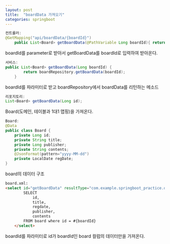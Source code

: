 ```yaml
---
layout: post
title:  "boardData 가져오기"
categories: springboot
--- 
```


``` java
컨트롤러:
@GetMapping("api/boardData/{boardId}")
    public List<Board> getBoardData(@PathVariable Long boardId){ return boardService.getBoardData(boardId);}
``` 
boardId를 parameter로 받아서 getBoardData를 boardId로 입력하여 받아온다.

``` java
서비스:
public List<Board> getBoardData(Long boardId) {
        return boardRepository.getBoardData(boardId);
    }
```
boardId를 파라미터로 받고 boardRepository에서 boardData를 리턴하는 메소드

``` java
리포지토리:
List<Board> getBoardData(Long id);
```
Board(도메인, 테이블과 1대1 맵핑)을 가져온다.

```java
Board:
@Data
public class Board {
    private Long id;
    private String title;
    private Long publisher;
    private String contents;
    @JsonFormat(pattern="yyyy-MM-dd")
    private LocalDate regDate;
}
```
board의 데이터 구조
``` html
board.xml:
<select id="getBoardData" resultType="com.example.springboot_practice.domain.Board">
        SELECT
            id,
            title,
            regdate,
            publisher,
            contents
        FROM board where id = #{boardId}
    </select>
```
boardId를 파라미터로 id가 boardId인 board 컬럼의 데이터만을 가져온다.